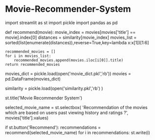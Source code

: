 # Movie-Recommender-System
import streamlit as st
import pickle
import pandas as pd



def recommend(movie):
    movie_index = movies[movies['title'] == movie].index[0]
    distances = similarity[movie_index]
    movies_list = sorted(list(enumerate(distances)),reverse=True,key=lambda x:x[1])[1:6]

    recommended_movies = []
    for i in movies_list:
        recommended_movies.append(movies.iloc[i[0]].title)
    return recommended_movies

movies_dict = pickle.load(open('movie_dict.pkl','rb'))
movies = pd.DataFrame(movies_dict)

similarity = pickle.load(open('similarity.pkl','rb') )

st.title('Movie Recommender System')

selected_movie_name = st.selectbox(
'Recommendation of the movies which are based on users past viewing history and ratings ?',
movies['title'].values)

if st.button('Recommend'):
    recommendations = recommend(selected_movie_name)
    for i in recommendations:
        st.write(i)


